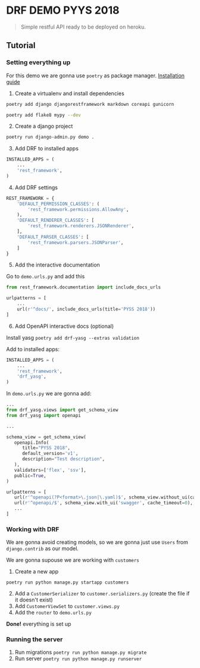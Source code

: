 # DRF DEMO PYYS 2018

> Simple restful API ready to be deployed on heroku.

## Tutorial

### Setting everything up

For this demo we are gonna use `poetry` as package manager. [Installation guide](https://poetry.eustace.io/docs/#installation)

1. Create a virtualenv and install dependencies

```bash
poetry add django djangorestframework markdown coreapi gunicorn
```

```bash
poetry add flake8 mypy --dev
```

2. Create a django project

```bash
poetry run django-admin.py demo .
```

3. Add DRF to installed apps

```python
INSTALLED_APPS = (
    ...
    'rest_framework',
)
```

4. Add DRF settings

```python
REST_FRAMEWORK = {
    'DEFAULT_PERMISSION_CLASSES': (
        'rest_framework.permissions.AllowAny',
    ),
    'DEFAULT_RENDERER_CLASSES': [
        'rest_framework.renderers.JSONRenderer',
    ],
    'DEFAULT_PARSER_CLASSES': [
        'rest_framework.parsers.JSONParser',
    ]
}
```

5. Add the interactive documentation

Go to `demo.urls.py` and add this

```python
from rest_framework.documentation import include_docs_urls

urlpatterns = [
    ...
    url(r'^docs/', include_docs_urls(title='PYSS 2018'))
]
```

6. Add OpenAPI interactive docs (optional)

Install yasg `poetry add drf-yasg --extras validation`

Add to installed apps:

```python
INSTALLED_APPS = (
    ...
    'rest_framework',
    'drf_yasg',
)
```

In `demo.urls.py` we are gonna add:

```python
...
from drf_yasg.views import get_schema_view
from drf_yasg import openapi

...

schema_view = get_schema_view(
   openapi.Info(
      title="PYSS 2018",
      default_version='v1',
      description="Test description",
   ),
   validators=['flex', 'ssv'],
   public=True,
)

urlpatterns = [
   url(r'^openapi(?P<format>\.json|\.yaml)$', schema_view.without_ui(cache_timeout=0), name='schema-json'),
   url(r'^openapi/$', schema_view.with_ui('swagger', cache_timeout=0), name='schema-swagger-ui'),
   ...
]
```


### Working with DRF

We are gonna avoid creating models, so we are gonna just use `Users` from `django.contrib` as our model.

We are gonna supouse we are working with `customers`

1. Create a new app

```
poetry run python manage.py startapp customers
```

2. Add a `CustomerSerializer` to `customer.serializers.py` (create the file if it doesn't exist)
3. Add `CustomerViewSet` to `customer.views.py`
4. Add the `router` to `demo.urls.py`

**Done!** everything is set up

### Running the server

1. Run migrations `poetry run python manage.py migrate`
2. Run server `poetry run python manage.py runserver`
